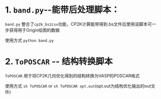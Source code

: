 # 1. `band.py`--能带后处理脚本：

`band.py`  整合了`cp2k_bs2csv`功能，CP2K计算能带得到.bs文件后使用该脚本可一步获得用于Origin绘图的数据

使用方式  `python band.py`

# 2. `ToPOSCAR` -- 结构转换脚本

`ToPOSCAR` 用于将CP2K几何优化得到的结构转换为VASP的POSCAR格式

使用方式  `sh ToPOSCAR` or `sh ToPOSCAR opt.out`(opt.out为结构优化输出的out文件)
